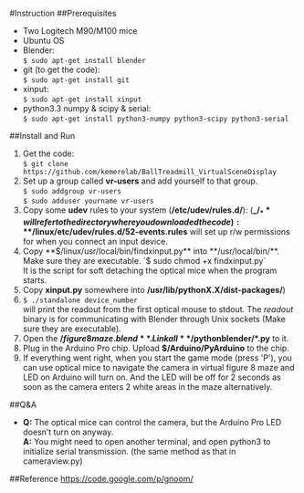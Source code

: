 #Instruction
##Prerequisites

* Two Logitech M90/M100 mice
* Ubuntu OS
* Blender:  
  `$ sudo apt-get install blender`  
* git (to get the code):  
  `$ sudo apt-get install git`  
* xinput:  
  `$ sudo apt-get install xinput`  
* python3.3 numpy & scipy & serial:  
  `$ sudo apt-get install python3-numpy python3-scipy python3-serial`

##Install and Run

1. Get the code:  
  `$ git clone https://github.com/kemerelab/BallTreadmill_VirtualSceneDisplay`  
2. Set up a group called **vr-users** and add yourself to that group.  
  `$ sudo addgroup vr-users`  
  `$ sudo adduser yourname vr-users`
3. Copy some **udev** rules to your system (**/etc/udev/rules.d/**): (**_$/_** will refer to the directory where you downloaded the code): **$/linux/etc/udev/rules.d/52-events.rules** will set up r/w permissions for when you connect an input device.
4. Copy **$/linux/usr/local/bin/findxinput.py** into **/usr/local/bin/**. Make sure they are executable.  
  `$ sudo chmod +x findxinput.py`  
  It is the script for soft detaching the optical mice when the program starts.
5. Copy **xinput.py** somewhere into **/usr/lib/pythonX.X/dist-packages/**)
6. `$ ./standalone device_number`  
  will print the readout from the first optical mouse to stdout. The _readout_ binary is for communicating with Blender through Unix sockets (Make sure they are executable).
7. Open the **$/figure8maze.blend**. Link all **$/pythonblender/*.py** to it. 
8. Plug in the Arduino Pro chip. Upload **$/Arduino/PyArduino** to the chip.
9. If everything went right, when you start the game mode (press 'P'), you can use optical mice to navigate the camera in virtual figure 8 maze and LED on Arduino will turn on. And the LED will be off for 2 seconds as soon as the camera enters 2 white areas in the maze alternatively.

##Q&A

* **Q:** The optical mice can control the camera, but the Arduino Pro LED doesn’t turn on anyway.  
  **A:** You might need to open another terminal, and open python3 to initialize serial transmission. (the same method as that in cameraview.py)  

##Reference
https://code.google.com/p/gnoom/
